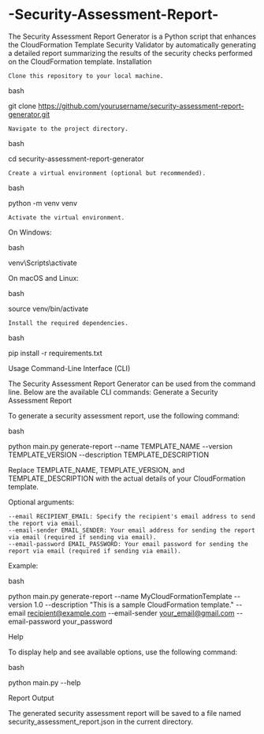 # -Security-Assessment-Report-
The Security Assessment Report Generator is a Python script that enhances the CloudFormation Template Security Validator by automatically generating a detailed report summarizing the results of the security checks performed on the CloudFormation template.
Installation

    Clone this repository to your local machine.

bash

git clone https://github.com/yourusername/security-assessment-report-generator.git

    Navigate to the project directory.

bash

cd security-assessment-report-generator

    Create a virtual environment (optional but recommended).

bash

python -m venv venv

    Activate the virtual environment.

On Windows:

bash

venv\Scripts\activate

On macOS and Linux:

bash

source venv/bin/activate

    Install the required dependencies.

bash

pip install -r requirements.txt

Usage
Command-Line Interface (CLI)

The Security Assessment Report Generator can be used from the command line. Below are the available CLI commands:
Generate a Security Assessment Report

To generate a security assessment report, use the following command:

bash

python main.py generate-report --name TEMPLATE_NAME --version TEMPLATE_VERSION --description TEMPLATE_DESCRIPTION

Replace TEMPLATE_NAME, TEMPLATE_VERSION, and TEMPLATE_DESCRIPTION with the actual details of your CloudFormation template.

Optional arguments:

    --email RECIPIENT_EMAIL: Specify the recipient's email address to send the report via email.
    --email-sender EMAIL_SENDER: Your email address for sending the report via email (required if sending via email).
    --email-password EMAIL_PASSWORD: Your email password for sending the report via email (required if sending via email).

Example:

bash

python main.py generate-report --name MyCloudFormationTemplate --version 1.0 --description "This is a sample CloudFormation template." --email recipient@example.com --email-sender your_email@gmail.com --email-password your_password

Help

To display help and see available options, use the following command:

bash

python main.py --help

Report Output

The generated security assessment report will be saved to a file named security_assessment_report.json in the current directory.
